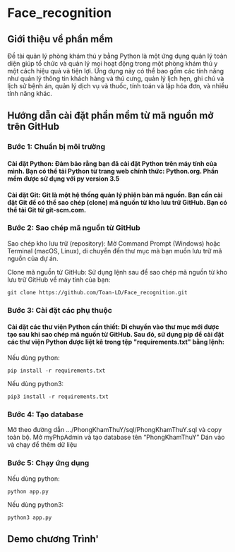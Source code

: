 # Face_recognition

## Giới thiệu về phần mềm
Đề tài quản lý phòng khám thú y bằng Python là một ứng dụng quản lý toàn diện giúp tổ chức và quản lý mọi hoạt động trong một phòng khám thú y một cách hiệu quả và tiện lợi. Ứng dụng này có thể bao gồm các tính năng như quản lý thông tin khách hàng và thú cưng, quản lý lịch hẹn, ghi chú và lịch sử bệnh án, quản lý dịch vụ và thuốc, tính toán và lập hóa đơn, và nhiều tính năng khác.


## Hướng dẫn cài đặt phần mềm từ mã nguồn mở trên GitHub
### Bước 1: Chuẩn bị môi trường
#### Cài đặt Python: Đảm bảo rằng bạn đã cài đặt Python trên máy tính của mình. Bạn có thể tải Python từ trang web chính thức: Python.org. Phần mềm được sử dụng với py version 3.5

#### Cài đặt Git: Git là một hệ thống quản lý phiên bản mã nguồn. Bạn cần cài đặt Git để có thể sao chép (clone) mã nguồn từ kho lưu trữ GitHub. Bạn có thể tải Git từ git-scm.com.
### Bước 2: Sao chép mã nguồn từ GitHub
Sao chép kho lưu trữ (repository): Mở Command Prompt (Windows) hoặc Terminal (macOS, Linux), di chuyển đến thư mục mà bạn muốn lưu trữ mã nguồn của dự án.

Clone mã nguồn từ GitHub: Sử dụng lệnh sau để sao chép mã nguồn từ kho lưu trữ GitHub về máy tính của bạn:
```
git clone https://github.com/Toan-LD/Face_recognition.git
```


### Bước 3: Cài đặt các phụ thuộc
#### Cài đặt các thư viện Python cần thiết: Di chuyển vào thư mục mới được tạo sau khi sao chép mã nguồn từ GitHub. Sau đó, sử dụng pip để cài đặt các thư viện Python được liệt kê trong tệp "requirements.txt" bằng lệnh:
Nếu dùng python:
```
pip install -r requirements.txt
```

Nếu dùng python3:
```
pip3 install -r requirements.txt
```
### Bước 4: Tạo database
Mở theo đường dẫn …/PhongKhamThuY/sql/PhongKhamThuY.sql và copy toàn bộ.
Mở myPhpAdmin và tạo database tên “PhongKhamThuY”
Dán vào và chạy để thêm dữ liệu

### Bước 5: Chạy ứng dụng
Nếu dùng python:
```
python app.py
```

Nếu dùng python3:
```
python3 app.py
```


## Demo chương Trình'
